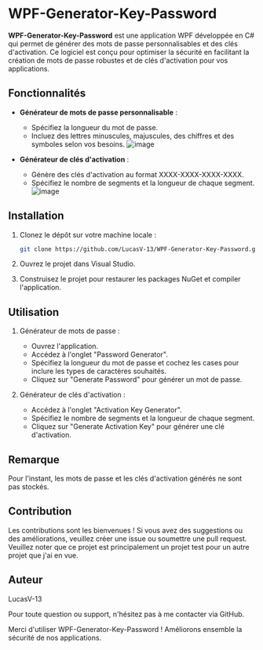 # WPF-Generator-Key-Password

**WPF-Generator-Key-Password** est une application WPF développée en C# qui permet de générer des mots de passe personnalisables et des clés d'activation. Ce logiciel est conçu pour optimiser la sécurité en facilitant la création de mots de passe robustes et de clés d'activation pour vos applications.

## Fonctionnalités

- **Générateur de mots de passe personnalisable** : 
  - Spécifiez la longueur du mot de passe.
  - Incluez des lettres minuscules, majuscules, des chiffres et des symboles selon vos besoins.
![image](https://github.com/user-attachments/assets/89e08c58-7488-4516-8da8-0bf38073adcd)


- **Générateur de clés d'activation** :
  - Génère des clés d'activation au format XXXX-XXXX-XXXX-XXXX.
  - Spécifiez le nombre de segments et la longueur de chaque segment.
![image](https://github.com/user-attachments/assets/8ca494af-eafa-40d0-9a80-895085dcb422)

## Installation

1. Clonez le dépôt sur votre machine locale :
   ```bash
   git clone https://github.com/LucasV-13/WPF-Generator-Key-Password.git

2. Ouvrez le projet dans Visual Studio.
   
4. Construisez le projet pour restaurer les packages NuGet et compiler l'application.

## Utilisation
1. Générateur de mots de passe :
   - Ouvrez l'application.
   - Accédez à l'onglet "Password Generator".
   - Spécifiez la longueur du mot de passe et cochez les cases pour inclure les types de caractères souhaités.
   - Cliquez sur "Generate Password" pour générer un mot de passe.

2. Générateur de clés d'activation :
   - Accédez à l'onglet "Activation Key Generator".
   - Spécifiez le nombre de segments et la longueur de chaque segment.
   - Cliquez sur "Generate Activation Key" pour générer une clé d'activation.

## Remarque
Pour l'instant, les mots de passe et les clés d'activation générés ne sont pas stockés.

## Contribution
Les contributions sont les bienvenues ! Si vous avez des suggestions ou des améliorations, veuillez créer une issue ou soumettre une pull request. Veuillez noter que ce projet est principalement un projet test pour un autre projet que j'ai en vue.

## Auteur
LucasV-13

Pour toute question ou support, n'hésitez pas à me contacter via GitHub.

Merci d'utiliser WPF-Generator-Key-Password ! Améliorons ensemble la sécurité de nos applications.

